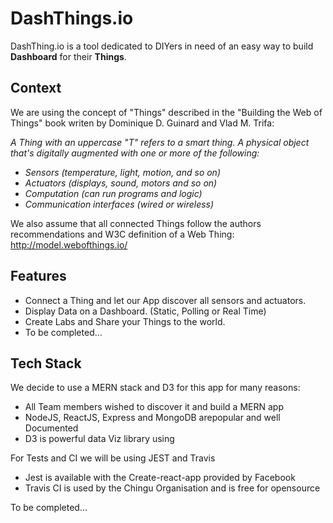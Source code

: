 # DashThings.io

DashThing.io is a tool dedicated to DIYers in need of an easy way to build
**Dashboard** for their **Things**.

## Context

We are using the concept of "Things" described in the "Building the Web of
Things" book writen by Dominique D. Guinard and Vlad M. Trifa:

_A Thing with an uppercase "T" refers to a smart thing. A physical object that's
digitally augmented with one or more of the following:_

* _Sensors (temperature, light, motion, and so on)_
* _Actuators (displays, sound, motors and so on)_
* _Computation (can run programs and logic)_
* _Communication interfaces (wired or wireless)_

We also assume that all connected Things follow the authors recommendations and
W3C definition of a Web Thing: http://model.webofthings.io/

## Features

* Connect a Thing and let our App discover all sensors and actuators.
* Display Data on a Dashboard. (Static, Polling or Real Time)
* Create Labs and Share your Things to the world.
* To be completed...

## Tech Stack

We decide to use a MERN stack and D3 for this app for many reasons:

* All Team members wished to discover it and build a MERN app
* NodeJS, ReactJS, Express and MongoDB arepopular and well Documented
* D3 is powerful data Viz library using

For Tests and CI we will be using JEST and Travis

* Jest is available with the Create-react-app provided by Facebook
* Travis CI is used by the Chingu Organisation and is free for opensource

To be completed...
